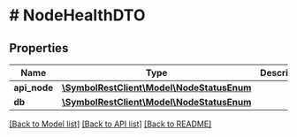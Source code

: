 # # NodeHealthDTO

## Properties

Name | Type | Description | Notes
------------ | ------------- | ------------- | -------------
**api_node** | [**\SymbolRestClient\Model\NodeStatusEnum**](NodeStatusEnum.md) |  |
**db** | [**\SymbolRestClient\Model\NodeStatusEnum**](NodeStatusEnum.md) |  |

[[Back to Model list]](../../README.md#models) [[Back to API list]](../../README.md#endpoints) [[Back to README]](../../README.md)
